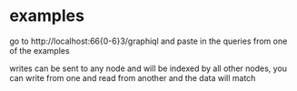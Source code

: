 # examples

go to http://localhost:66{0-6}3/graphiql and paste in the queries from one of the examples

writes can be sent to any node and will be indexed by all other nodes, you can write from one and read from another and the data will match
